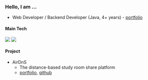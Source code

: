 ### Hello, I am ...
- Web Developer / Backend Developer (Java, 4+ years) - [portfolio](https://prairie-provelone-d94.notion.site/a60bcfd6e902450e8cf9c3abeb7172b8)

#### Main Tech

<img src="https://img.shields.io/badge/Java-ED8B00?style=for-the-badge&logo=java&logoColor=white"> <img src="https://img.shields.io/badge/spring-6DB33F?style=for-the-badge&logo=Spring&logoColor=white">


#### Project
- AirDnS
  - The distance-based study room share platform
  - [portfolio](https://prairie-provelone-d94.notion.site/AirDnS-fec75abf6958441785710fbbb9a9adb0?pvs=74), [github](https://github.com/AirDnS/airDnS-back)
